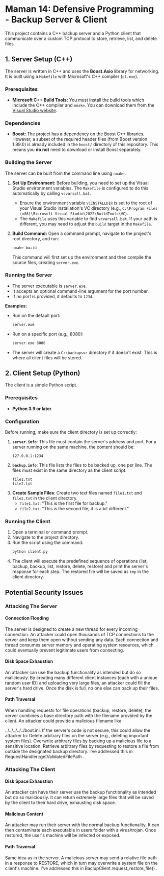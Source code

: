 # Maman 14: Defensive Programming - Backup Server & Client

This project contains a C++ backup server and a Python client that communicate over a custom TCP protocol to store, retrieve, list, and delete files.

## 1. Server Setup (C++)

The server is written in C++ and uses the **Boost.Asio** library for networking. It is built using a `Makefile` with Microsoft's C++ compiler (`cl.exe`).

### Prerequisites

- **Microsoft C++ Build Tools:** You must install the build tools which include the C++ compiler and `nmake`. You can download them from the [Visual Studio website](https://visualstudio.microsoft.com/visual-cpp-build-tools/).

### Dependencies

- **Boost:** The project has a dependency on the Boost C++ libraries. However, a subset of the required header files (from Boost version 1.89.0) is already included in the `boost/` directory of this repository. This means you **do not** need to download or install Boost separately.

### Building the Server

The server can be built from the command line using `nmake`.

1.  **Set Up Environment:** Before building, you need to set up the Visual Studio environment variables. The `Makefile` is configured to do this automatically by calling `vcvarsall.bat`.

    - Ensure the environment variable `VCINSTALLDIR` is set to the root of your Visual Studio installation's VC directory (e.g., `C:\Program Files (x86)\Microsoft Visual Studio\2022\BuildTools\VC`).
    - The `Makefile` uses this variable to find `vcvarsall.bat`. If your path is different, you may need to adjust the `build` target in the `Makefile`.

2.  **Build Command:** Open a command prompt, navigate to the project's root directory, and run:
    ```cmd
    nmake build
    ```
    This command will first set up the environment and then compile the source files, creating `server.exe`.

### Running the Server

- The server executable is `server.exe`.
- It accepts an optional command-line argument for the port number.
- If no port is provided, it defaults to `1234`.

**Examples:**

- Run on the default port:
  ```cmd
  server.exe
  ```
- Run on a specific port (e.g., 8080):
  ```cmd
  server.exe 8080
  ```
- The server will create a `C:\backupsvr` directory if it doesn't exist. This is where all client files will be stored.

## 2. Client Setup (Python)

The client is a simple Python script.

### Prerequisites

- **Python 3.9 or later**.

### Configuration

Before running, make sure the client directory is set up correctly:

1.  **`server.info`**: This file must contain the server's address and port. For a server running on the same machine, the content should be:
    ```
    127.0.0.1:1234
    ```
2.  **`backup.info`**: This file lists the files to be backed up, one per line. The files must exist in the same directory as the client script.
    ```
    file1.txt
    file2.txt
    ```
3.  **Create Sample Files**: Create two text files named `file1.txt` and `file2.txt` in the client directory.
    - `file1.txt`: "This is the first file for backup."
    - `file2.txt`: "This is the second file, it is a bit different."

### Running the Client

1.  Open a terminal or command prompt.
2.  Navigate to the project directory.
3.  Run the script using the command:
    ```cmd
    python client.py
    ```
4.  The client will execute the predefined sequence of operations (list, backup, backup, list, restore, delete, restore) and print the server's response for each step. The restored file will be saved as `tmp` in the client directory.

## Potential Security Issues

### Attacking The Server

#### Connection Flooding

The server is designed to create a new thread for every incoming connection. An attacker could open thousands of TCP connections to the server and keep them open without sending any data. Each connection and thread consumes server memory and operating system resources, which could eventually prevent legitimate users from connecting.

#### Disk Space Exhaustion

An attacker can use the backup functionality as intended but do so maliciously. By creating many different client instances (each with a unique random user ID) and uploading very large files, an attacker could fill the server's hard drive. Once the disk is full, no one else can back up their files.

#### Path Traversal

When handling requests for file operations (backup, restore, delete), the server combines a base directory path with the filename provided by the client. An attacker could provide a malicious filename like

../../../../../boot.ini. If the server's code is not secure, this could allow the attacker to:
Delete arbitrary files on the server (e.g., deleting important system files).
Overwrite arbitrary files by backing up a malicious file to a sensitive location.
Retrieve arbitrary files by requesting to restore a file from outside the designated backup directory.
I've addressed this in RequestHandler::getValidatedFilePath .

### Attacking The Client

#### Disk Space Exhaustion

An attacker can have their server use the backup functionality as intended but do so maliciously. It can return extremely large files that will be saved by the client to their hard drive, exhausting disk space.

#### Malicious Content

An attacker may run their server with the normal backup functionality. It can then contaminate each executable in users folder with a virus/trojan. Once restored, the user's machine will be infected or exposed.

#### Path Traversal

Same idea as in the server. A malicious server may send a relative file path in a response to RESTORE, which in turn may overwrite a system file on the client's machine.
I've addressed this in BaclupClient.request_restore_file() .
